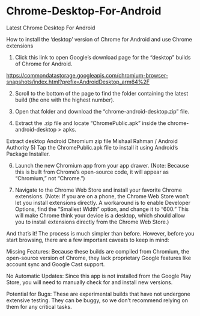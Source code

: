 # Chrome-Desktop-For-Android
Latest Chrome Desktop For Android

How to install the ‘desktop’ version of Chrome for Android and use Chrome extensions

1) Click this link to open Google’s download page for the “desktop” builds of Chrome for Android.

https://commondatastorage.googleapis.com/chromium-browser-snapshots/index.html?prefix=AndroidDesktop_arm64%2F


2) Scroll to the bottom of the page to find the folder containing the latest build (the one with the highest number).

3) Open that folder and download the “chrome-android-desktop.zip” file.

4) Extract the .zip file and locate “ChromePublic.apk” inside the chrome-android-desktop > apks.

Extract desktop Android Chromium zip file
Mishaal Rahman / Android Authority
5) Tap the ChromePublic.apk file to install it using Android’s Package Installer.

6) Launch the new Chromium app from your app drawer. (Note: Because this is built from Chrome’s open-source code, it will appear as “Chromium,” not “Chrome.”)

7) Navigate to the Chrome Web Store and install your favorite Chrome extensions. (Note: If you are on a phone, the Chrome Web Store won’t let you install extensions directly. A workaround is to enable Developer Options, find the “Smallest Width” option, and change it to “600.” This will make Chrome think your device is a desktop, which should allow you to install extensions directly from the Chrome Web Store.)

And that’s it! The process is much simpler than before. However, before you start browsing, there are a few important caveats to keep in mind:

Missing Features: Because these builds are compiled from Chromium, the open-source version of Chrome, they lack proprietary Google features like account sync and Google Cast support.

No Automatic Updates: Since this app is not installed from the Google Play Store, you will need to manually check for and install new versions.

Potential for Bugs: These are experimental builds that have not undergone extensive testing. They can be buggy, so we don’t recommend relying on them for any critical tasks.
